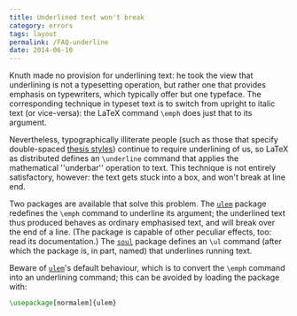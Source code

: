 ```yaml
---
title: Underlined text won't break
category: errors
tags: layout
permalink: /FAQ-underline
date: 2014-06-10
---
```


Knuth made no provision for underlining text: he took the view that
underlining is not a typesetting operation, but rather one that
provides emphasis on typewriters, which typically offer but one
typeface.  The corresponding technique in typeset text is to switch
from upright to italic text (or vice-versa): the LaTeX command
`\emph` does just that to its argument.

Nevertheless, typographically illiterate people (such as those that
specify double-spaced
[thesis styles](FAQ-linespace))
continue to require underlining of us, so LaTeX as distributed
defines an `\underline` command that applies the mathematical
''underbar'' operation to text.  This technique is not entirely
satisfactory, however: the text gets stuck into a box, and won't break
at line end.

Two packages are available that solve this problem.  The
[`ulem`](https://ctan.org/pkg/ulem) package redefines the
`\emph` command to underline its argument; the underlined text thus
produced behaves as ordinary emphasised text, and will break over the
end of a line.  (The package is capable of other peculiar effects,
too: read its documentation.)
The [`soul`](https://ctan.org/pkg/soul) package defines an `\ul` command (after which the
package is, in part, named) that underlines running text.

Beware of [`ulem`](https://ctan.org/pkg/ulem)'s default behaviour, which is to convert the
`\emph` command into an underlining command; this can be avoided by
loading the package with:
```latex
\usepackage[normalem]{ulem}
```

